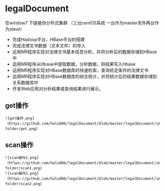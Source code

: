 # legalDocument
在window7 下链接伪分布式集群 （三台centOS系统 一台作为master另外两台作为slave）
  * 完成Hadoop平台，HBase平台的搭建<br>
  * 完成法律文书数据（文本文件）的导入<br>
  * 运用MR程序实现对法律文书基本信息分析，并将分析后的数据存储到HBase中<br>
  * 运用MR程序从Hbase中提取数据，分析数据，将结果写入Hbase<br>
  * 运用MR程序实现对HBase数据库的快速检索，查询给定条件的法律文书<br>
  * 运用MR程序实现对HBase数据库的综合统计，并将统计后的结果数据存储到关系数据库中<br>
  * 开发Web应用对分析结果或查询结果进行展示。<br>
  
  get操作
  -------

    ![get操作.png]（https://github.com/halu886/legalDocument/blob/master/legalDocument/img-folder/get.png）
  scan操作
  ---------
    ![scan操作1.png]（https://github.com/halu886/legalDocument/blob/master/legalDocument/img-folder/scan1.png）
    ![scan操作2.png]（https://github.com/halu886/legalDocument/blob/master/legalDocument/img-folder/scan2.png）
